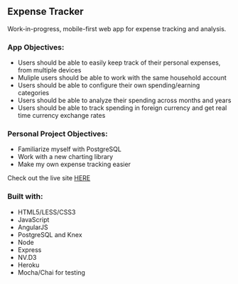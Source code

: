 ## Expense Tracker

Work-in-progress, mobile-first web app for expense tracking and analysis.

### App Objectives:

* Users should be able to easily keep track of their personal expenses, from multiple devices
* Muliple users should be able to work with the same household account
* Users should be able to configure their own spending/earning categories
* Users should be able to analyze their spending across months and years
* Users should be able to track spending in foreign currency and get real time currency exchange rates

###  Personal Project Objectives:

 * Familiarize myself with PostgreSQL
 * Work with a new charting library
 * Make my own expense tracking easier


 Check out the live site [HERE](https://dollabillz.herokuapp.com/)


### Built with:

 * HTML5/LESS/CSS3
 * JavaScript
 * AngularJS
 * PostgreSQL and Knex
 * Node
 * Express
 * NV.D3
 * Heroku
 * Mocha/Chai for testing
